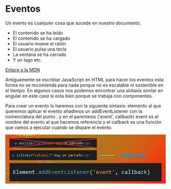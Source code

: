 # Eventos

Un evento es cualquier cosa que sucede en nuestro documento.
- El contenido se ha leído
- El contenido se ha cargado
- El usuario mueve el ratón
- El usuario pulsa una tecla
- La ventana se ha cerrado
- Y un lago etc.

[Enlace a la MDN](https://developer.mozilla.org/es/docs/Web/Events  "Enlace a la MDN")

Antiguamente se escribiar JavaScript en HTML para hacer los eventos esta forma no se recomienda para nada
porque no es escalable ni sostenible en el tiempo.
En algunos casos nos podemos encontrar una sintaxis similar en angular en este caso si esta bien porque
se trabaja con componentes.

Para crear un evento lo haremos con la siguiente sintaxis: elemento al que queremos aplicar el evento
añadimos un addEventListener con la nomenclatura del punto . y en el parentesis ('event', callback) event
es el nombre del evento al que hacemos referencia y el callback es una función que vamos a ejecutar cuando
se dispare el evento.

![](./eventos.png)

